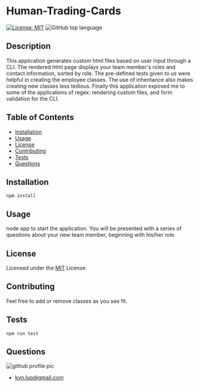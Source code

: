 
# Human-Trading-Cards
[![License: MIT](https://img.shields.io/badge/License-MIT-yellow.svg)](https://opensource.org/licenses/MIT)
![GitHub top language](https://img.shields.io/github/languages/top/kev-luo/Human-Trading-Cards)

## Description
This application generates custom html files based on user input through a CLI. The rendered html page displays your team member's roles and contact information, sorted by role. The pre-defined tests given to us were helpful in creating the employee classes. The use of inheritance also makes creating new classes less tedious. Finally this application exposed me to some of the applications of regex: rendering custom files, and form validation for the CLI. 

## Table of Contents
  - [Installation](#installation)
  - [Usage](#usage)
  - [License](#license)
  - [Contributing](#contributing)
  - [Tests](#tests)
  - [Questions](#questions)

## Installation
    npm install

## Usage
node app to start the application. You will be presented with a series of questions about your new team member, beginning with his/her role. 

## License
Licensed under the [MIT](https://opensource.org/licenses/MIT) License.

## Contributing
Feel free to add or remove classes as you see fit.

## Tests
    npm run test


## Questions
![github profile pic](https://github.com/kev-luo.png?size=100)
* [kvn.luo@gmail.com](kvn.luo@gmail.com)
